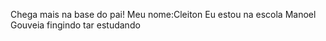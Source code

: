 Chega mais na base do pai!
Meu nome:Cleiton
Eu estou na escola Manoel Gouveia fingindo tar estudando
